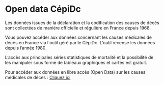 # Open data CépiDc
<!-- SPDX-License-Identifier: MPL-2.0 -->

Les données issues de la déclaration et la codification des causes de décès sont collectées de manière officielle et régulière en France depuis 1968.

Vous pouvez accéder aux données concernant les causes médicales de décès en France via l'outil géré par le CépiDc. L'outil recense les données depuis l’année 1980.

L’accès aux principales séries statistiques de mortalité et la possibilité de les manipuler sous forme de tableaux graphiques et cartes est gratuit.

Pour accéder aux données en libre accès (Open Data) sur les causes médicales de décès : [Cliquez ici](https://www.cepidc.inserm.fr/causes-medicales-de-deces/interroger-les-donnees-de-mortalite) 
